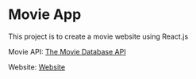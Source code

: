 # Movie App

This project is to create a movie website using React.js

Movie API: [The Movie Database API](https://developers.themoviedb.org/3/getting-started/introduction)

Website: [Website](https://ymovie-app.netlify.app)

